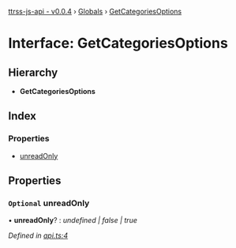[ttrss-js-api - v0.0.4](../README.md) › [Globals](../globals.md) › [GetCategoriesOptions](getcategoriesoptions.md)

# Interface: GetCategoriesOptions

## Hierarchy

* **GetCategoriesOptions**

## Index

### Properties

* [unreadOnly](getcategoriesoptions.md#optional-unreadonly)

## Properties

### `Optional` unreadOnly

• **unreadOnly**? : *undefined | false | true*

*Defined in [api.ts:4](https://github.com/fchristl/ttrss-js-api/blob/2ed851a/src/api.ts#L4)*
